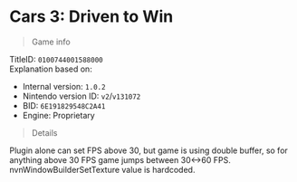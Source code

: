 # Cars 3: Driven to Win

> Game info

TitleID: `0100744001588000`<br>
Explanation based on:
- Internal version: `1.0.2`
- Nintendo version ID: `v2`/`v131072`
- BID: `6E191829548C2A41`
- Engine: Proprietary

> Details

Plugin alone can set FPS above 30, but game is using double buffer, so for anything above 30 FPS game jumps between 30<->60 FPS.
nvnWindowBuilderSetTexture value is hardcoded.
